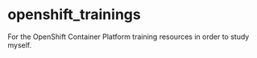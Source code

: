 # openshift_trainings
For the OpenShift Container Platform training resources in order to study myself.
